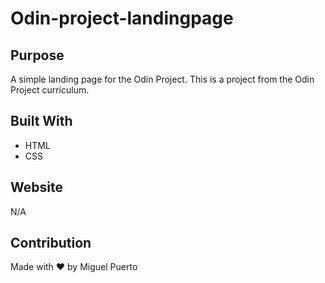 # Odin-project-landingpage

## Purpose
A simple landing page for the Odin Project. This is a project from the Odin Project curriculum.

## Built With
* HTML
* CSS

## Website
N/A

## Contribution
Made with ❤️ by Miguel Puerto
